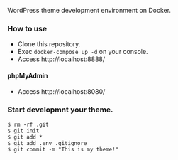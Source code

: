WordPress theme development environment on Docker.

### How to use

* Clone this repository.
* Exec `docker-compose up -d` on your console.
* Access http://localhost:8888/

#### phpMyAdmin

* Access http://localhost:8080/

### Start developmnt your theme.

    $ rm -rf .git
    $ git init
    $ git add *
    $ git add .env .gitignore
    $ git commit -m "This is my theme!"
